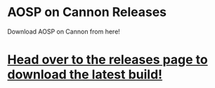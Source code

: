 # AOSP on Cannon Releases
Download AOSP on Cannon from here!

# [Head over to the releases page to download the latest build!](https://github.com/AOSP-on-Cannon/releases/releases)
